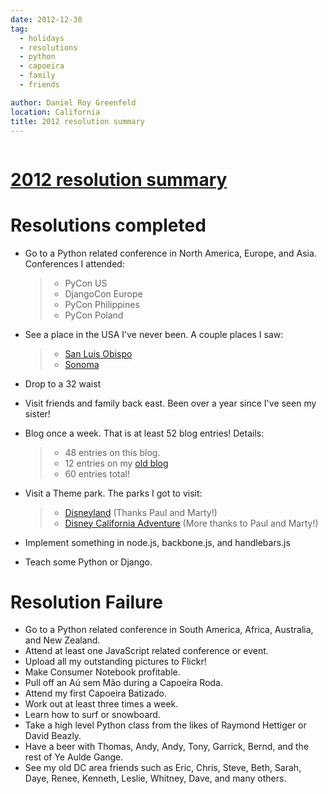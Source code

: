 ```yaml
---
date: 2012-12-30
tag:
  - holidays
  - resolutions
  - python
  - capoeira
  - family
  - friends

author: Daniel Roy Greenfeld
location: California
title: 2012 resolution summary
---
```


<div class="twelve wide column">
  <h1 class="ui block header">
    <div class="content">
      <a href="/resolution-summary ">2012 resolution summary</a>
    </div>
  </h1>
  <h1 id="resolutions-completed">Resolutions completed</h1>
  <ul>
    <li>
      <p>
        Go to a Python related conference in North America, Europe, and Asia.
        Conferences I attended:
      </p>
      <blockquote>
        <ul>
          <li>PyCon US</li>
          <li>DjangoCon Europe</li>
          <li>PyCon Philippines</li>
          <li>PyCon Poland</li>
        </ul>
      </blockquote>
    </li>
    <li>
      <p>See a place in the USA I've never been. A couple places I saw:</p>
      <blockquote>
        <ul>
          <li>
            <a
              href="http://en.wikipedia.org/wiki/San_Luis_Obispo"
              target="_blank"
              >San Luis Obispo</a
            >
          </li>
          <li>
            <a
              href="http://en.wikipedia.org/wiki/Sonoma_County,_California"
              target="_blank"
              >Sonoma</a
            >
          </li>
        </ul>
      </blockquote>
    </li>
    <li><p>Drop to a 32 waist</p></li>
    <li>
      Visit friends and family back east. Been over a year since I've seen my
      sister!
    </li>
    <li>
      <p>Blog once a week. That is at least 52 blog entries! Details:</p>
      <blockquote>
        <ul>
          <li>48 entries on this blog.</li>
          <li>
            12 entries on my
            <a
              href="https://pydanny.blogspot.com/search?updated-min=2012-01-01T00:00:00-08:00&amp;updated-max=2013-01-01T00:00:00-08:00&amp;max-results=12"
              target="_blank"
              >old blog</a
            >
          </li>
          <li>60 entries total!</li>
        </ul>
      </blockquote>
    </li>
    <li>
      <p>Visit a Theme park. The parks I got to visit:</p>
      <blockquote>
        <ul>
          <li>
            <a href="http://en.wikipedia.org/wiki/Disneyland" target="_blank"
              >Disneyland</a
            >
            (Thanks Paul and Marty!)
          </li>
          <li>
            <a
              href="https://en.wikipedia.org/wiki/Disney_California_Adventure"
              target="_blank"
              >Disney California Adventure</a
            >
            (More thanks to Paul and Marty!)
          </li>
        </ul>
      </blockquote>
    </li>
    <li>
      <p>Implement something in node.js, backbone.js, and handlebars.js</p>
    </li>
    <li>Teach some Python or Django.</li>
  </ul>
  <h1 id="resolution-failure">Resolution Failure</h1>
  <ul>
    <li>
      Go to a Python related conference in South America, Africa, Australia, and
      New Zealand.
    </li>
    <li>Attend at least one JavaScript related conference or event.</li>
    <li>Upload all my outstanding pictures to Flickr!</li>
    <li>Make Consumer Notebook profitable.</li>
    <li>Pull off an Aú sem Mão during a Capoeira Roda.</li>
    <li>Attend my first Capoeira Batizado.</li>
    <li>Work out at least three times a week.</li>
    <li>Learn how to surf or snowboard.</li>
    <li>
      Take a high level Python class from the likes of Raymond Hettiger or David
      Beazly.
    </li>
    <li>
      Have a beer with Thomas, Andy, Andy, Tony, Garrick, Bernd, and the rest of
      Ye Aulde Gange.
    </li>
    <li>
      See my old DC area friends such as Eric, Chris, Steve, Beth, Sarah, Daye,
      Renee, Kenneth, Leslie, Whitney, Dave, and many others.
    </li>
  </ul>
  </div>
